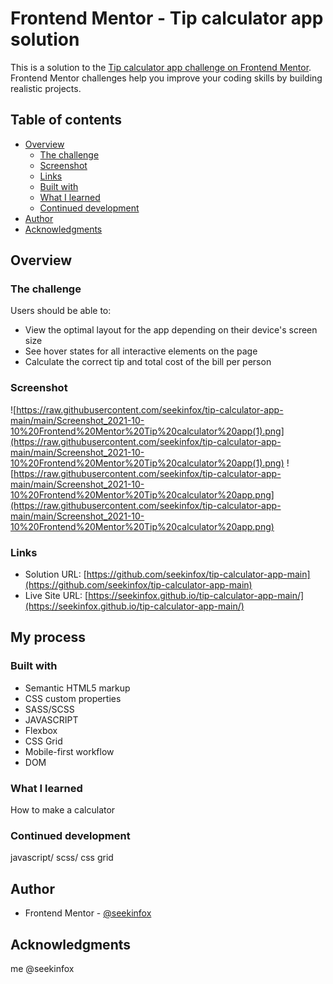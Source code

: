 # Frontend Mentor - Tip calculator app solution

This is a solution to the [Tip calculator app challenge on Frontend Mentor](https://www.frontendmentor.io/challenges/tip-calculator-app-ugJNGbJUX). Frontend Mentor challenges help you improve your coding skills by building realistic projects.

## Table of contents

- [Overview](#overview)
  - [The challenge](#the-challenge)
  - [Screenshot](#screenshot)
  - [Links](#links)
  - [Built with](#built-with)
  - [What I learned](#what-i-learned)
  - [Continued development](#continued-development)
- [Author](#author)
- [Acknowledgments](#acknowledgments)

## Overview

### The challenge

Users should be able to:

- View the optimal layout for the app depending on their device's screen size
- See hover states for all interactive elements on the page
- Calculate the correct tip and total cost of the bill per person

### Screenshot

![https://raw.githubusercontent.com/seekinfox/tip-calculator-app-main/main/Screenshot_2021-10-10%20Frontend%20Mentor%20Tip%20calculator%20app(1).png](https://raw.githubusercontent.com/seekinfox/tip-calculator-app-main/main/Screenshot_2021-10-10%20Frontend%20Mentor%20Tip%20calculator%20app(1).png)
![https://raw.githubusercontent.com/seekinfox/tip-calculator-app-main/main/Screenshot_2021-10-10%20Frontend%20Mentor%20Tip%20calculator%20app.png](https://raw.githubusercontent.com/seekinfox/tip-calculator-app-main/main/Screenshot_2021-10-10%20Frontend%20Mentor%20Tip%20calculator%20app.png)

### Links

- Solution URL: [https://github.com/seekinfox/tip-calculator-app-main](https://github.com/seekinfox/tip-calculator-app-main)
- Live Site URL: [https://seekinfox.github.io/tip-calculator-app-main/](https://seekinfox.github.io/tip-calculator-app-main/)

## My process

### Built with

- Semantic HTML5 markup
- CSS custom properties
- SASS/SCSS
- JAVASCRIPT
- Flexbox
- CSS Grid
- Mobile-first workflow
- DOM

### What I learned

How to make a calculator

### Continued development
javascript/ scss/ css grid

## Author

- Frontend Mentor - [@seekinfox](https://www.frontendmentor.io/profile/seekinfox)


## Acknowledgments
me @seekinfox
